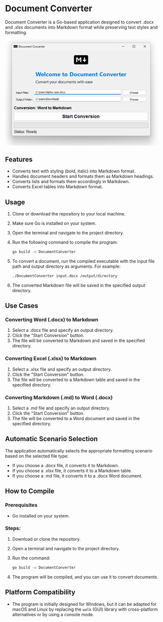 
# Document Converter

Document Converter is a Go-based application designed to convert .docx and .xlsx documents into Markdown format while preserving text styles and formatting.

![Screenshot](./screenshot.png)

## Features

- Converts text with styling (bold, italic) into Markdown format.
- Handles document headers and formats them as Markdown headings.
- Converts lists and formats them accordingly in Markdown.
- Converts Excel tables into Markdown format.

## Usage

1. Clone or download the repository to your local machine.
2. Make sure Go is installed on your system.
3. Open the terminal and navigate to the project directory.
4. Run the following command to compile the program:

   ```bash
   go build -o DocumentConverter
   ```

5. To convert a document, run the compiled executable with the input file path and output directory as arguments. For example:

   ```bash
   ./DocumentConverter input.docx /output/directory
   ```

6. The converted Markdown file will be saved in the specified output directory.

## Use Cases

### Converting Word (.docx) to Markdown

1. Select a .docx file and specify an output directory.
2. Click the "Start Conversion" button.
3. The file will be converted to Markdown and saved in the specified directory.

### Converting Excel (.xlsx) to Markdown

1. Select a .xlsx file and specify an output directory.
2. Click the "Start Conversion" button.
3. The file will be converted to a Markdown table and saved in the specified directory.

### Converting Markdown (.md) to Word (.docx)

1. Select a .md file and specify an output directory.
2. Click the "Start Conversion" button.
3. The file will be converted to a Word document and saved in the specified directory.

## Automatic Scenario Selection

The application automatically selects the appropriate formatting scenario based on the selected file type:
- If you choose a .docx file, it converts it to Markdown.
- If you choose a .xlsx file, it converts it to a Markdown table.
- If you choose a .md file, it converts it to a .docx Word document.

## How to Compile

### Prerequisites

- Go installed on your system.

### Steps:

1. Download or clone the repository.
2. Open a terminal and navigate to the project directory.
3. Run the command:

   ```bash
   go build -o DocumentConverter
   ```

4. The program will be compiled, and you can use it to convert documents.

## Platform Compatibility

- The program is initially designed for Windows, but it can be adapted for macOS and Linux by replacing the `walk` (GUI) library with cross-platform alternatives or by using a console mode.

